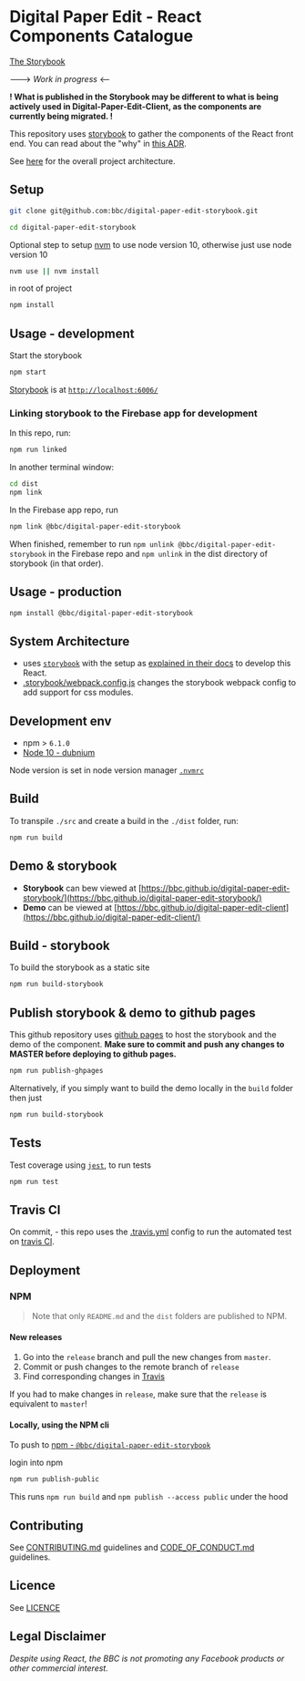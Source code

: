 # Digital Paper Edit - React Components Catalogue

[The Storybook](https://bbc.github.io/digital-paper-edit-storybook/?path=/story/breadcrumb--projects)

---> _Work in progress_ <--

**! What is published in the Storybook may be different to what is being actively used in Digital-Paper-Edit-Client, as the components are currently being migrated. !**

This repository uses [storybook](https://storybook.js.org) to gather the components of the React front end. You can read about the "why" in [this ADR](https://github.com/bbc/digital-paper-edit-storybook/blob/9755e2c62343decf05ec87b9c7d85678d58e2186/docs/ADR/reason-09-11.md).

See [here](https://github.com/bbc/digital-paper-edit-client#project-architecture) for the overall project architecture.

## Setup

<!-- _stack - optional_
_How to build and run the code/app_ -->

```sh
git clone git@github.com:bbc/digital-paper-edit-storybook.git
```

```sh
cd digital-paper-edit-storybook
```

Optional step to setup [nvm](https://github.com/nvm-sh/nvm) to use node version 10, otherwise just use node version 10

```sh
nvm use || nvm install
```

in root of project

```sh
npm install
```

## Usage - development

Start the storybook

```sh
npm start
```

[Storybook](https://storybook.js.org/) is at [`http://localhost:6006/`](http://localhost:6006)

### Linking storybook to the Firebase app for development

In this repo, run:
```sh
npm run linked
```

In another terminal window:
```sh
cd dist
npm link
```

In the Firebase app repo, run
```sh
npm link @bbc/digital-paper-edit-storybook
```

When finished, remember to run `npm unlink @bbc/digital-paper-edit-storybook` in the Firebase repo and `npm unlink` in the dist directory of storybook (in that order).

## Usage - production

```sh
npm install @bbc/digital-paper-edit-storybook
```

<!-- Example of import

```js
import 'Breadcrumb' from '@bbc/digital-paper-edit-storybook/Breadcrumb'

<Breadcrumb />
```

 -->

## System Architecture

<!-- _High level overview of system architecture_ -->

- uses [`storybook`](https://storybook.js.org) with the setup as [explained in their docs](https://storybook.js.org/docs/guides/guide-react/) to develop this React.
  <!-- - This uses [CSS Modules](https://github.com/css-modules/css-modules) to contain the scope of the css for this component. -->
- [.storybook/webpack.config.js](./.storybook/webpack.config.js) changes the storybook webpack config to add support for css modules.
  <!-- - The parts of the component are inside [`./packages`](./packages) -->
  <!-- - [babel.config.js](./babel.config.js) provides root level system config for [babel 7](https://babeljs.io/docs/en/next/config-files#project-wide-configuration). -->

## Development env

 <!-- _How to run the development environment_
_Coding style convention ref optional, eg which linter to use_
_Linting, github pre-push hook - optional_ -->

- npm > `6.1.0`
- [Node 10 - dubnium](https://scotch.io/tutorials/whats-new-in-node-10-dubnium)

Node version is set in node version manager [`.nvmrc`](https://github.com/creationix/nvm#nvmrc)

## Build

<!-- _How to run build_ -->

To transpile `./src` and create a build in the `./dist` folder, run:

```sh
npm run build
```

## Demo & storybook

- **Storybook** can bew viewed at [https://bbc.github.io/digital-paper-edit-storybook/](https://bbc.github.io/digital-paper-edit-storybook/)
- **Demo** can be viewed at [https://bbc.github.io/digital-paper-edit-client](https://bbc.github.io/digital-paper-edit-client/)

## Build - storybook

To build the storybook as a static site

```sh
npm run build-storybook
```

## Publish storybook & demo to github pages

This github repository uses [github pages](https://pages.github.com/) to host the storybook and the demo of the component. **Make sure to commit and push any changes to MASTER before deploying to github pages.**

```sh
npm run publish-ghpages
```

Alternatively, if you simply want to build the demo locally in the `build` folder then just

```sh
npm run build-storybook
```

## Tests

<!-- _How to carry out tests_ -->

Test coverage using [`jest`](https://jestjs.io/), to run tests

```sh
npm run test
```

## Travis CI

On commit, - this repo uses the [.travis.yml](./.travis.yml) config to run the automated test on [travis CI](https://travis-ci.org/bbc/digital-paper-edit-storybook).

## Deployment

### NPM

> Note that only `README.md` and the `dist` folders are published to NPM.

#### New releases

1. Go into the `release` branch and pull the new changes from `master`.
2. Commit or push changes to the remote branch of `release`
3. Find corresponding changes in [Travis](https://travis-ci.org/github/bbc/digital-paper-edit-storybook)

If you had to make changes in `release`, make sure that the `release` is equivalent to `master`!

#### Locally, using the NPM cli

To push to [npm - `@bbc/digital-paper-edit-storybook`](https://www.npmjs.com/package/@bbc/digital-paper-edit-storybook)

login into npm

```bash
npm run publish-public
```

This runs `npm run build` and `npm publish --access public` under the hood

## Contributing

See [CONTRIBUTING.md](./CONTRIBUTING.md) guidelines and [CODE_OF_CONDUCT.md](./CODE_OF_CONDUCT.md) guidelines.

## Licence

<!-- mention MIT Licence -->

See [LICENCE](./LICENCE.md)

## Legal Disclaimer

_Despite using React, the BBC is not promoting any Facebook products or other commercial interest._
